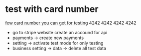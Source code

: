 # test with card number

[few card number you can get for testing](https://stripe.com/docs/quickstart)
4242 4242 4242 4242

 - go to stripe website create an accound for api
 - payments -> create new payments
 - setting -> activate test mode for only testing
 - business setting -> data -> delete all test data
